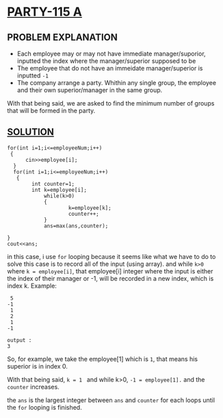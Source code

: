 # [PARTY-115 A](http://codeforces.com/problemset/problem/115/A)

## PROBLEM EXPLANATION 

   - Each employee may or may not have immediate manager/suporior, inputted the index where the manager/superior supposed to be 
   - The employee that do not have an immeidate manager/superior is inputted `-1`
   - The company arrange a party. Whithin any single group, the employee and their own superior/manager in the same group. 
   
 With that being said, we are asked to find the minimum number of groups that will be formed in the party. 
 
 ## [SOLUTION](http://codeforces.com/submissions/kayleenp)
 
    for(int i=1;i<=employeeNum;i++)
     {
          cin>>employee[i];
      }
	  for(int i=1;i<=employeeNum;i++)
	   {
		 	int counter=1;
			int k=employee[i];
				while(k>0)
				{
						k=employee[k];
						counter++;
				}
				ans=max(ans,counter);

	}
    cout<<ans;

in this case, i use `for` looping because it seems like what we have to do to solve this case is to record all of the input (using array). and while  `k>0` where `k = employee[i]`, that employee[i] integer where the input is either the index of their manager or -1, will be recorded in a new index, which is index k. Example: 

     5
    -1
     1
     2
     1
    -1
    
    output : 
    3

So, for example, we take the employee[1] which is `1`, that means his superior is in index 0. 

With that being said, `k = 1 ` and while k>0, `-1 = employee[1].` and the `counter` increases. 

the `ans` is the largest integer between `ans` and `counter` for each loops until the  `for` looping is finished. 


##

 

